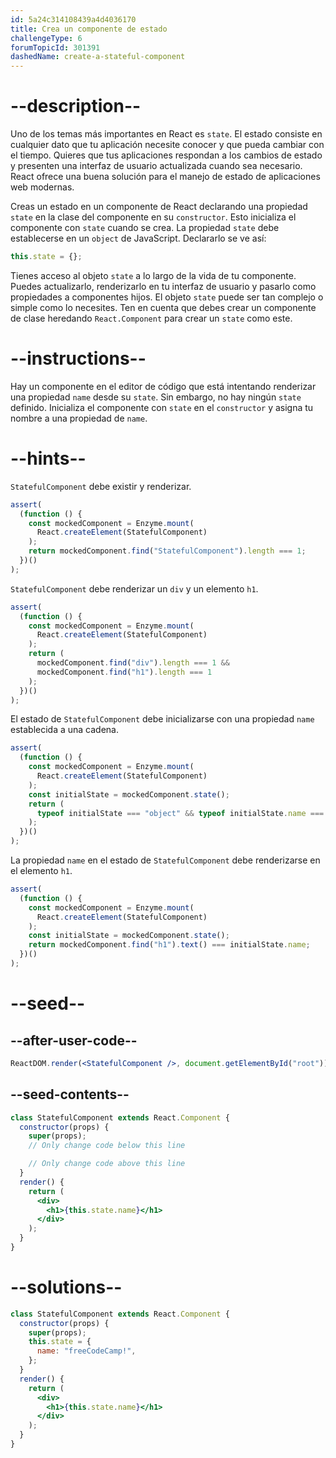 ```yaml
---
id: 5a24c314108439a4d4036170
title: Crea un componente de estado
challengeType: 6
forumTopicId: 301391
dashedName: create-a-stateful-component
---
```


# --description--

Uno de los temas más importantes en React es `state`. El estado consiste en cualquier dato que tu aplicación necesite conocer y que pueda cambiar con el tiempo. Quieres que tus aplicaciones respondan a los cambios de estado y presenten una interfaz de usuario actualizada cuando sea necesario. React ofrece una buena solución para el manejo de estado de aplicaciones web modernas.

Creas un estado en un componente de React declarando una propiedad `state` en la clase del componente en su `constructor`. Esto inicializa el componente con `state` cuando se crea. La propiedad `state` debe establecerse en un `object` de JavaScript. Declararlo se ve así:

```jsx
this.state = {};
```

Tienes acceso al objeto `state` a lo largo de la vida de tu componente. Puedes actualizarlo, renderizarlo en tu interfaz de usuario y pasarlo como propiedades a componentes hijos. El objeto `state` puede ser tan complejo o simple como lo necesites. Ten en cuenta que debes crear un componente de clase heredando `React.Component` para crear un `state` como este.

# --instructions--

Hay un componente en el editor de código que está intentando renderizar una propiedad `name` desde su `state`. Sin embargo, no hay ningún `state` definido. Inicializa el componente con `state` en el `constructor` y asigna tu nombre a una propiedad de `name`.

# --hints--

`StatefulComponent` debe existir y renderizar.

```js
assert(
  (function () {
    const mockedComponent = Enzyme.mount(
      React.createElement(StatefulComponent)
    );
    return mockedComponent.find("StatefulComponent").length === 1;
  })()
);
```

`StatefulComponent` debe renderizar un `div` y un elemento `h1`.

```js
assert(
  (function () {
    const mockedComponent = Enzyme.mount(
      React.createElement(StatefulComponent)
    );
    return (
      mockedComponent.find("div").length === 1 &&
      mockedComponent.find("h1").length === 1
    );
  })()
);
```

El estado de `StatefulComponent` debe inicializarse con una propiedad `name` establecida a una cadena.

```js
assert(
  (function () {
    const mockedComponent = Enzyme.mount(
      React.createElement(StatefulComponent)
    );
    const initialState = mockedComponent.state();
    return (
      typeof initialState === "object" && typeof initialState.name === "string"
    );
  })()
);
```

La propiedad `name` en el estado de `StatefulComponent` debe renderizarse en el elemento `h1`.

```js
assert(
  (function () {
    const mockedComponent = Enzyme.mount(
      React.createElement(StatefulComponent)
    );
    const initialState = mockedComponent.state();
    return mockedComponent.find("h1").text() === initialState.name;
  })()
);
```

# --seed--

## --after-user-code--

```jsx
ReactDOM.render(<StatefulComponent />, document.getElementById("root"));
```

## --seed-contents--

```jsx
class StatefulComponent extends React.Component {
  constructor(props) {
    super(props);
    // Only change code below this line

    // Only change code above this line
  }
  render() {
    return (
      <div>
        <h1>{this.state.name}</h1>
      </div>
    );
  }
}
```

# --solutions--

```jsx
class StatefulComponent extends React.Component {
  constructor(props) {
    super(props);
    this.state = {
      name: "freeCodeCamp!",
    };
  }
  render() {
    return (
      <div>
        <h1>{this.state.name}</h1>
      </div>
    );
  }
}
```
